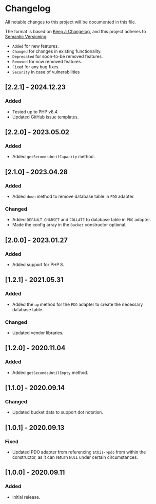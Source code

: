 # Changelog

All notable changes to this project will be documented in this file.

The format is based on [Keep a Changelog](https://keepachangelog.com/en/1.0.0/),
and this project adheres to [Semantic Versioning](https://semver.org/spec/v2.0.0.html).

- `Added` for new features.
- `Changed` for changes in existing functionality.
- `Deprecated` for soon-to-be removed features.
- `Removed` for now removed features.
- `Fixed` for any bug fixes.
- `Security` in case of vulnerabilities

## [2.2.1] - 2024.12.23

### Added

- Tested up to PHP v8.4.
- Updated GitHub issue templates.

## [2.2.0] - 2023.05.02

### Added

- Added `getSecondsUntilCapacity` method.

## [2.1.0] - 2023.04.28

### Added

- Added `down` method to remove database table in `PDO` adapter.

### Changed

- Added `DEFAULT CHARSET` and `COLLATE` to database table in `PDO` adapter.
- Made the config array in the `Bucket` constructor optional.

## [2.0.0] - 2023.01.27

### Added

- Added support for PHP 8.

## [1.2.1] - 2021.05.31

### Added

- Added the `up` method for the `PDO` adapter to create the necessary database table.

### Changed

- Updated vendor libraries.

## [1.2.0] - 2020.11.04

### Added

- Added `getSecondsUntilEmpty` method.

## [1.1.0] - 2020.09.14

### Changed

- Updated bucket data to support dot notation.

## [1.0.1] - 2020.09.13

### Fixed

- Updated PDO adapter from referencing `$this->pdo` from within the constructor, 
as it can return `NULL` under certain circumstances.

## [1.0.0] - 2020.09.11

### Added

- Initial release.